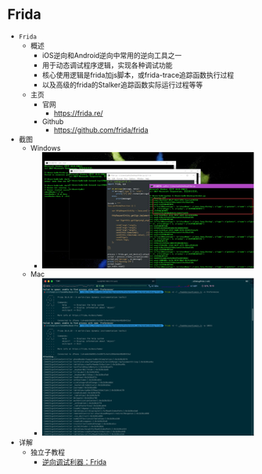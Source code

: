 # Frida

* `Frida`
  * 概述
    * iOS逆向和Android逆向中常用的逆向工具之一
    * 用于动态调试程序逻辑，实现各种调试功能
    * 核心使用逻辑是frida加js脚本，或frida-trace追踪函数执行过程
    * 以及高级的frida的Stalker追踪函数实际运行过程等等
  * 主页
    * 官网
      * https://frida.re/
    * Github
      * https://github.com/frida/frida
* 截图
  * Windows
    * ![frida_usage_example_win](../assets/img/frida_usage_example_win.jpg)
  * Mac
    * ![frida_usage_example_mac](../assets/img/frida_usage_example_mac.png)
* 详解
  * 独立子教程
    * [逆向调试利器：Frida](https://book.crifan.org/books/reverse_debug_frida/website/)
